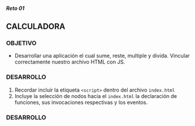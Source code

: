##### Reto 01
## CALCULADORA

### OBJETIVO

* Desarrollar una aplicación el cual sume, reste, multiple y divida. Vincular correctamente nuestro archivo HTML con JS.

### DESARROLLO

1. Recordar incluir la etiqueta `<script>` dentro del archivo `index.html`
2. Incluye la selección de nodos hacia el `index.html` la declaración de funciones, sus invocaciones respectivas y los eventos.
### DESARROLLO
